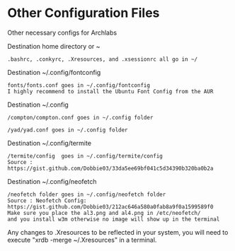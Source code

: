 # Other Configuration  Files

Other necessary configs for Archlabs

Destination home directory or ~

	.bashrc, .conkyrc, .Xresources, and .xsessionrc all go in ~/

Destination ~/.config/fontconfig

	fonts/fonts.conf goes in ~/.config/fontconfig
	I highly recommend to install the Ubuntu Font Config from the AUR

Destination ~/.config

	/compton/compton.conf goes in ~/.config folder
	
	/yad/yad.conf goes in ~/.config folder


Destination ~/.config/termite

	/termite/config  goes in ~/.config/termite/config
	Source : https://gist.github.com/Dobbie03/33da5ee69bf041c5d34390b320ba0b2a

Destination ~/.config/neofetch

	/neofetch folder goes in ~/.config/neofetch folder
	Source : Neofetch Config: https://gist.github.com/Dobbie03/212ac646a580a0fab8a9f0a1599589f0
	Make sure you place the al3.png and al4.png in /etc/neofetch/
	and you install w3m otherwise no image will show up in the terminal

Any changes to .Xresources to be reflected in your system, you will need to execute "xrdb -merge ~/.Xresources" in a terminal.
